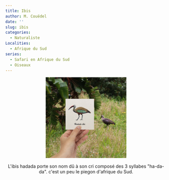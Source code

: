 ```yaml
---
title: Ibis
author: M. Couëdel
date: ''
slug: ibis
categories:
  - Naturaliste
Localities:
  - Afrique du Sud
series:
  - Safari en Afrique du Sud
  - Oiseaux
---
```

<center>
<img alt="[Ibis à l'aquarelle]" src="ibis-featured-image.jpg" width=50%> 

L'ibis hadada porte son nom dû à son cri composé des 3 syllabes "ha-da-da". c'est un peu le piegon d'afrique du Sud.
</center>